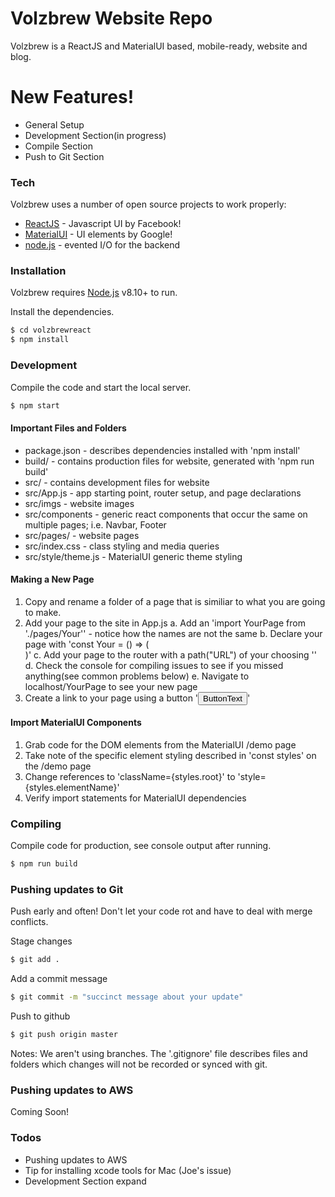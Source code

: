 # Volzbrew Website Repo

Volzbrew is a ReactJS and MaterialUI based, mobile-ready, website and blog.


# New Features!

  - General Setup 
  - Development Section(in progress) 
  - Compile Section
  - Push to Git Section 
  
### Tech

Volzbrew uses a number of open source projects to work properly:

* [ReactJS] - Javascript UI by Facebook!
* [MaterialUI] - UI elements by Google!
* [node.js] - evented I/O for the backend


### Installation

Volzbrew requires [Node.js](https://nodejs.org/) v8.10+ to run.

Install the dependencies.

```sh
$ cd volzbrewreact
$ npm install
```


### Development

Compile the code and start the local server.

```sh
$ npm start
```

#### Important Files and Folders

* package.json - describes dependencies installed with 'npm install'
* build/ - contains production files for website, generated with 'npm run build'
* src/ - contains development files for website
* src/App.js - app starting point, router setup, and page declarations
* src/imgs - website images
* src/components - generic react components that occur the same on multiple pages; i.e. Navbar, Footer
* src/pages/ - website pages
* src/index.css - class styling and media queries
* src/style/theme.js - MaterialUI generic theme styling

#### Making a New Page

1. Copy and rename a folder of a page that is similiar to what you are going to make.
2. Add your page to the site in App.js
  a. Add an 'import YourPage from './pages/Your'' - notice how the names are not the same
  b. Declare your page with 'const Your = () => (<div> <YourPage /> </div>)'
  c. Add your page to the router with a path("URL") of your choosing '<Route path='/yourPage' component={YourPage} />'
  d. Check the console for compiling issues to see if you missed anything(see common problems below)
  e. Navigate to localhost/YourPage to see your new page
3. Create a link to your page using a button '<Link to="/yourPage"><Button>ButtonText</Button></Link>'

#### Import MaterialUI Components

1. Grab code for the DOM elements from the MaterialUI /demo page
2. Take note of the specific element styling described in 'const styles' on the /demo page
3. Change references to 'className={styles.root}' to 'style={styles.elementName}'
4. Verify import statements for MaterialUI dependencies


### Compiling

Compile code for production, see console output after running.

```sh
$ npm run build
```

### Pushing updates to Git

Push early and often! Don't let your code rot and have to deal with merge conflicts.

Stage changes
```sh
$ git add . 
```

Add a commit message
```sh
$ git commit -m "succinct message about your update" 
```

Push to github
```sh
$ git push origin master 
```

Notes:
We aren't using branches.
The '.gitignore' file describes files and folders which changes will not be recorded or synced with git.

### Pushing updates to AWS
Coming Soon!

### Todos

 - Pushing updates to AWS
 - Tip for installing xcode tools for Mac (Joe's issue)
 - Development Section expand


[//]: # (These are reference links used in the body of this note and get stripped out when the markdown processor does its job. There is no need to format nicely because it shouldn't be seen. Thanks SO - http://stackoverflow.com/questions/4823468/store-comments-in-markdown-syntax)

   [git-repo-url]: <https://github.com/joemccann/dillinger.git>
   [node.js]: <http://nodejs.org>
   [ReactJS]: <https://github.com/facebook/create-react-app>
   [MaterialUI]: <https://material-ui-next.com/getting-started/usage/>
